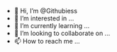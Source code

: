 - 👋 Hi, I’m @Githubiess
- 👀 I’m interested in ...
- 🌱 I’m currently learning ...
- 💞️ I’m looking to collaborate on ...
- 📫 How to reach me ...

<!---
Githubiess/Githubiess is a ✨ special ✨ repository because its `README.md` (this file) appears on your GitHub profile.
You can click the Preview link to take a look at your changes.
--->
